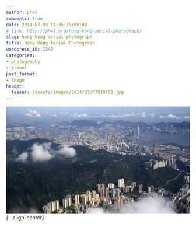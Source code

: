 ```yaml
---
author: phwl
comments: true
date: 2014-07-09 11:35:15+00:00
# link: http://phwl.org/hong-kong-aerial-photograph/
slug: hong-kong-aerial-photograph
title: Hong Kong Aerial Photograph
wordpress_id: 1349
categories:
- photography
- travel
post_format:
- Image
header:
  teaser: /assets/images/2014/07/P7030408.jpg
---
```


![](/assets/images/2014/07/P7030408.jpg){: .align-center}
